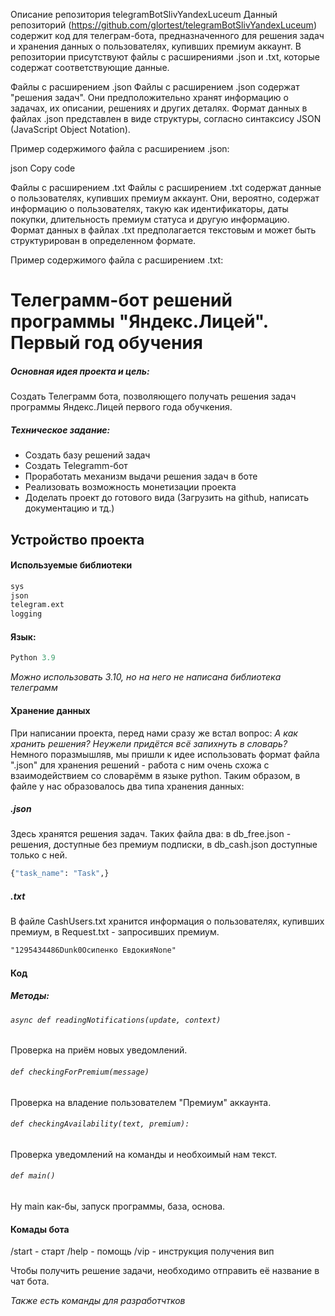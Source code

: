 Описание репозитория telegramBotSlivYandexLuceum
Данный репозиторий (https://github.com/glortest/telegramBotSlivYandexLuceum) содержит код для телеграм-бота, предназначенного для решения задач и хранения данных о пользователях, купивших премиум аккаунт. В репозитории присутствуют файлы с расширениями .json и .txt, которые содержат соответствующие данные.

Файлы с расширением .json
Файлы с расширением .json содержат "решения задач". Они предположительно хранят информацию о задачах, их описании, решениях и других деталях. Формат данных в файлах .json представлен в виде структуры, согласно синтаксису JSON (JavaScript Object Notation).

Пример содержимого файла с расширением .json:

json
Copy code

Файлы с расширением .txt
Файлы с расширением .txt содержат данные о пользователях, купивших премиум аккаунт. Они, вероятно, содержат информацию о пользователях, такую как идентификаторы, даты покупки, длительность премиум статуса и другую информацию. Формат данных в файлах .txt предполагается текстовым и может быть структурирован в определенном формате.

Пример содержимого файла с расширением .txt:
# Телеграмм-бот решений программы "Яндекс.Лицей". Первый год обучения


##### Основная идея проекта и цель:
Создать Телеграмм бота, позволяющего получать решения задач программы Яндекс.Лицей первого года обучкения.

##### Техническое задание:
- Создать базу решений задач
- Создать Telegramm-бот
- Проработать механизм выдачи решения задач в боте
- Реализовать возможность монетизации проекта
- Доделать проект до готового вида (Загрузить на github, написать документацию и тд.)

## Устройство проекта

#### Используемые библиотеки
```py
sys
json
telegram.ext
logging
```
#### Язык:
```py
Python 3.9
```
*Можно использовать 3.10, но на него не написана библиотека телеграмм*



#### Хранение данных
При написании проекта, перед нами сразу же встал вопрос: *А как хранить решения? Неужели придётся всё запихнуть в словарь?*
Немного поразмышляв, мы пришли к идее использовать формат файла ".json" для хранения решений - работа с ним очень схожа с взаимодействием со словарёмм в языке python.
Таким образом, в файле у нас образовалось два типа хранения данных:
##### .json
Здесь хранятся решения задач. Таких файла два: в db_free.json - решения, доступные без премиум подписки, в db_cash.json доступные только с ней.
```py
{"task_name": "Task",}
```
##### .txt
В файле CashUsers.txt хранится информация о пользователях, купивших премиум, в Request.txt - запросивших премиум.
```txt
"1295434486Dunk0Осипенко ЕвдокияNone"
```
#### Код
##### Методы:
###### ```async def readingNotifications(update, context)```
Проверка на приём новых уведомлений.
###### ```def checkingForPremium(message)```
Проверка на владение пользователем "Премиум" аккаунта.
###### ```def checkingAvailability(text, premium):```
Проверка уведомлений на команды и необхоимый нам текст.
###### ```def main()```
Ну main как-бы, запуск программы, база, основа.

#### Комады бота
/start - старт
/help - помощь
/vip - инструкция получения вип

Чтобы получить решение задачи, необходимо отправить её название в чат бота.

*Также есть команды для разработчтков*


